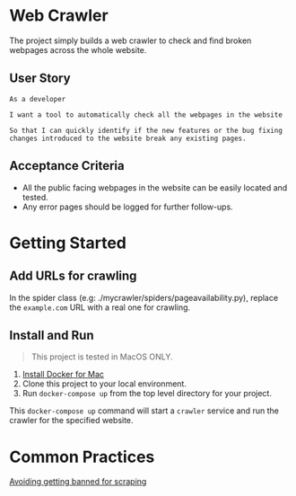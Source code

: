 # Web Crawler

The project simply builds a web crawler to check and find broken webpages across the whole website.

## User Story

    As a developer

    I want a tool to automatically check all the webpages in the website

    So that I can quickly identify if the new features or the bug fixing changes introduced to the website break any existing pages.

## Acceptance Criteria

- All the public facing webpages in the website can be easily located and tested.
- Any error pages should be logged for further follow-ups.

# Getting Started

## Add URLs for crawling

In the spider class (e.g: ./mycrawler/spiders/pageavailability.py), replace the `example.com` URL with a real one for crawling.

## Install and Run

> This project is tested in MacOS ONLY.

1. [Install Docker for Mac](https://docs.docker.com/docker-for-mac/install/)
1. Clone this project to your local environment.
1. Run `docker-compose up` from the top level directory for your project.

This `docker-compose up` command will start a `crawler` service and run the crawler for the specified website.

# Common Practices

[Avoiding getting banned for scraping](https://doc.scrapy.org/en/latest/topics/practices.html#avoiding-getting-banned)
